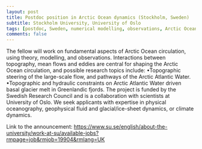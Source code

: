 ```yaml
---
layout: post
title: Postdoc position in Arctic Ocean dynamics (Stockholm, Sweden)
subtitle: Stockholm University, University of Oslo
tags: [postdoc, Sweden, numerical modelling, observations, Arctic Ocean]
comments: false
---
```

The fellow will work on fundamental aspects of Arctic Ocean circulation, using theory, modelling, and observations. Interactions between topography, mean flows and eddies are central for shaping the Arctic Ocean circulation, and possible research topics include: 
•Topographic steering of the large-scale flow, and pathways of the Arctic Atlantic Water.
•Topographic and hydraulic constraints on Arctic Atlantic Water driven basal glacier melt in Greenlandic fjords. 
The project is funded by the Swedish Research Council and is a collaboration with scientists at University of Oslo. We seek applicants with expertise in physical oceanography, geophysical fluid and glacial/ice-sheet dynamics, or climate dynamics. 

Link to the announcement:
https://www.su.se/english/about-the-university/work-at-su/available-jobs?rmpage=job&rmjob=19904&rmlang=UK
